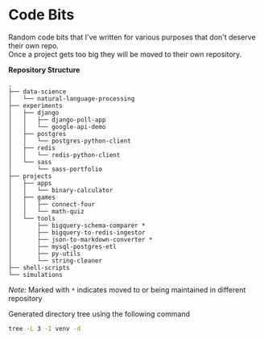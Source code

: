 # Code Bits

Random code bits that I've written for various purposes that don't deserve their own repo.  
Once a project gets too big they will be moved to their own repository.

**Repository Structure**
```
.
├── data-science
│   └── natural-language-processing
├── experiments
│   ├── django
│   │   ├── django-poll-app
│   │   └── google-api-demo
│   ├── postgres
│   │   └── postgres-python-client
│   ├── redis
│   │   └── redis-python-client
│   └── sass
│       └── sass-portfolio
├── projects
│   ├── apps
│   │   └── binary-calculator
│   ├── games
│   │   ├── connect-four
│   │   └── math-quiz
│   └── tools
│       ├── bigquery-schema-comparer *
│       ├── bigquery-to-redis-ingestor
│       ├── json-to-markdown-converter *
│       ├── mysql-postgres-etl
│       ├── py-utils
│       └── string-cleaner
├── shell-scripts
└── simulations
```

*Note:* Marked with `*` indicates moved to or being maintained in different repository

Generated directory tree using the following command
```bash
tree -L 3 -I venv -d
```